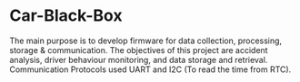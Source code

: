 # Car-Black-Box
The main purpose is to develop firmware for data collection, processing, storage &amp; communication. The objectives of this project are accident analysis, driver behaviour monitoring, and data storage and retrieval. Communication Protocols used UART and I2C (To read the time from RTC).
